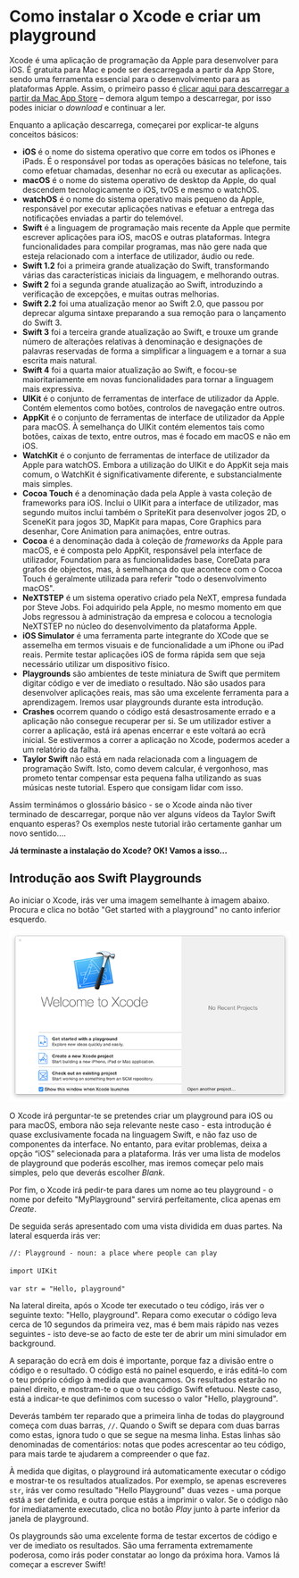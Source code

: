 # Como instalar o Xcode e criar um playground

Xcode é uma aplicação de programação da Apple para desenvolver para iOS. É gratuita para Mac e pode ser descarregada a partir da App Store, sendo uma ferramenta essencial para o desenvolvimento para as plataformas Apple. Assim, o primeiro passo é [clicar aqui para descarregar a partir da Mac App Store](https://itunes.apple.com/pt/app/xcode/id497799835?mt=12&at=10l8cn&ct=hws) – demora algum tempo a descarregar, por isso podes iniciar o *download* e continuar a ler.

Enquanto a aplicação descarrega, começarei por explicar-te alguns conceitos básicos: 

- **iOS** é o nome do sistema operativo que corre em todos os iPhones e iPads. É o responsável por todas as operações básicas no telefone, tais como efetuar chamadas, desenhar no ecrã ou executar as aplicações. 
- **macOS** é o nome do sistema operativo de desktop da Apple, do qual descendem tecnologicamente o iOS, tvOS e mesmo o watchOS.
- **watchOS** é o nome do sistema operativo mais pequeno da Apple, responsável por executar aplicações nativas e efetuar a entrega das notificações enviadas a partir do telemóvel. 
- **Swift** é a linguagem de programação mais recente da Apple que permite escrever aplicações para iOS, macOS e outras plataformas. Integra funcionalidades para compilar programas, mas não gere nada que esteja relacionado com a interface de utilizador, áudio ou rede. 
- **Swift 1.2** foi a primeira grande atualização do Swift, transformando várias das características iniciais da linguagem, e melhorando outras.
- **Swift 2** foi a segunda grande atualização ao Swift, introduzindo a verificação de excepções, e muitas outras melhorias.
- **Swift 2.2** foi uma atualização menor ao Swift 2.0, que passou por deprecar alguma sintaxe preparando a sua remoção para o lançamento do Swift 3.
- **Swift 3** foi a terceira grande atualização ao Swift, e trouxe um grande número de alterações relativas à denominação e designações de palavras reservadas de forma a simplificar a linguagem e a tornar a sua escrita mais natural. 
- **Swift 4** foi a quarta maior atualização ao Swift, e focou-se maioritariamente em novas funcionalidades para tornar a linguagem mais expressiva. 
- **UIKit** é o conjunto de ferramentas de interface de utilizador da Apple. Contém elementos como botões, controlos de navegação entre outros.
- **AppKit** é o conjunto de ferramentas de interface de utilizador da Apple para macOS. À semelhança do UIKit contém elementos tais como botões, caixas de texto, entre outros, mas é focado em macOS e não em iOS.
- **WatchKit** é o conjunto de ferramentas de interface de utilizador da Apple para watchOS. Embora a utilização do UIKit e do AppKit seja mais comum, o WatchKit é significativamente diferente, e substancialmente mais simples.
- **Cocoa Touch** é a denominação dada pela Apple à vasta coleção de frameworks para iOS. Inclui o UIKit para a interface de utilizador, mas segundo muitos inclui também o SpriteKit para desenvolver jogos 2D, o SceneKit para jogos 3D, MapKit para mapas, Core Graphics para desenhar, Core Animation para animações, entre outras.
- **Cocoa** é a denominação dada à coleção de *frameworks* da Apple para macOS, e é composta pelo AppKit, responsável pela interface de utilizador, Foundation para as funcionalidades base, CoreData para grafos de objectos, mas, à semelhança do que acontece com o Cocoa Touch é geralmente utilizada para referir "todo o desenvolvimento macOS".
- **NeXTSTEP** é um sistema operativo criado pela NeXT, empresa fundada por Steve Jobs. Foi adquirido pela Apple, no mesmo momento em que Jobs regressou à administração da empresa e colocou a tecnologia NeXTSTEP no núcleo do desenvolvimento da plataforma Apple.
- **iOS Simulator** é uma ferramenta parte integrante do XCode que se assemelha em termos visuais e de funcionalidade a um iPhone ou iPad reais. Permite testar aplicações iOS de forma rápida sem que seja necessário utilizar um dispositivo físico. 
- **Playgrounds** são ambientes de teste miniatura de Swift que permitem digitar código e ver de imediato o resultado. Não são usados para desenvolver aplicações reais, mas são uma excelente ferramenta para a aprendizagem. Iremos usar playgrounds durante esta introdução.
- **Crashes** ocorrem quando o código está desastrosamente errado e a aplicação não consegue recuperar per si. Se um utilizador estiver a correr a aplicação, está irá apenas encerrar e este voltará ao ecrã inicial. Se estivermos a correr a aplicação no Xcode, podermos aceder a um relatório da falha.
- **Taylor Swift** não está em nada relacionada com a linguagem de programação Swift. Isto, como devem calcular, é vergonhoso, mas prometo tentar compensar esta pequena falha utilizando as suas músicas neste tutorial. Espero que consigam lidar com isso.

Assim terminámos o glossário básico - se o Xcode ainda não tiver terminado de descarregar, porque não ver alguns vídeos da Taylor Swift enquanto esperas? Os exemplos neste tutorial irão certamente ganhar um novo sentido....

**Já terminaste a instalação do Xcode? OK! Vamos a isso…**

## Introdução aos Swift Playgrounds

Ao iniciar o Xcode, irás ver uma imagem semelhante à imagem abaixo. Procura e clica no botão "Get started with a playground" no canto inferior esquerdo.

![Ao abrir o Xcode este irá perguntar que tipo de projeto pretendes. Escolhe Get Started with a Playground.](0-1.png)

O Xcode irá perguntar-te se pretendes criar um playground para iOS ou para macOS, embora não seja relevante neste caso - esta introdução é quase exclusivamente focada na linguagem Swift, e não faz uso de componentes da interface. No entanto, para evitar problemas, deixa a opção “iOS” selecionada para a plataforma. Irás ver uma lista de modelos de playground que poderás escolher, mas iremos começar pelo mais simples, pelo que deverás escolher *Blank*.

Por fim, o Xcode irá pedir-te para dares um nome ao teu playground - o nome por defeito "MyPlayground" servirá perfeitamente, clica apenas em *Create*.

De seguida serás apresentado com uma vista dividida em duas partes. Na lateral esquerda irás ver:

    //: Playground - noun: a place where people can play

    import UIKit

    var str = "Hello, playground"

Na lateral direita, após o Xcode ter executado o teu código, irás ver o seguinte texto: "Hello, playground". Repara como executar o código leva cerca de 10 segundos da primeira vez, mas é bem mais rápido nas vezes seguintes - isto deve-se ao facto de este ter de abrir um mini simulador em background. 

A separação do ecrã em dois é importante, porque faz a divisão entre o código e o resultado. O código está no painel esquerdo, e irás editá-lo com o teu próprio código à medida que avançamos. Os resultados estarão no painel direito, e mostram-te o que o teu código Swift efetuou. Neste caso, está a indicar-te que definimos com sucesso o valor "Hello, playground".

Deverás também ter reparado que a primeira linha de todas do playground começa com duas barras, `//`. Quando o Swift se depara com duas barras como estas, ignora tudo o que se segue na mesma linha. Estas linhas são denominadas de comentários: notas que podes acrescentar ao teu código, para mais tarde te ajudarem a compreender o que faz.

À medida que digitas, o playground irá automaticamente executar o código e mostrar-te os resultados atualizados. Por exemplo, se apenas escreveres `str`, irás ver como resultado "Hello Playground" duas vezes - uma porque está a ser definida, e outra porque estás a imprimir o valor. Se o código não for imediatamente executado, clica no botão *Play* junto à parte inferior da janela de playground.

Os playgrounds são uma excelente forma de testar excertos de código e ver de imediato os resultados. São uma ferramenta extremamente poderosa, como irás poder constatar ao longo da próxima hora. Vamos lá começar a escrever Swift!

